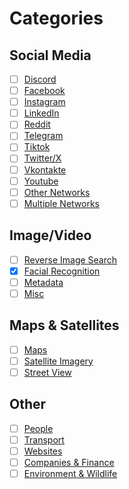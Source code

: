 # Categories

## Social Media

* [ ] [Discord](https://bellingcat.gitbook.io/toolkit/categories/social-media/discord)
* [ ] [Facebook](https://bellingcat.gitbook.io/toolkit/categories/social-media/facebook)
* [ ] [Instagram](https://bellingcat.gitbook.io/toolkit/categories/social-media/instagram)
* [ ] [LinkedIn](https://bellingcat.gitbook.io/toolkit/categories/social-media/linkedin)
* [ ] [Reddit](https://bellingcat.gitbook.io/toolkit/categories/social-media/reddit)
* [ ] [Telegram](https://bellingcat.gitbook.io/toolkit/categories/social-media/telegram)
* [ ] [Tiktok](https://bellingcat.gitbook.io/toolkit/categories/social-media/tiktok)
* [ ] [Twitter/X](https://bellingcat.gitbook.io/toolkit/categories/social-media/twitter)
* [ ] [Vkontakte](https://bellingcat.gitbook.io/toolkit/categories/social-media/vkontakte)
* [ ] [Youtube](https://bellingcat.gitbook.io/toolkit/categories/social-media/youtube)
* [ ] [Other Networks](https://bellingcat.gitbook.io/toolkit/categories/social-media/other-networks)
* [ ] [Multiple Networks](https://bellingcat.gitbook.io/toolkit/categories/social-media/multiple-networks)

## Image/Video

* [ ] [Reverse Image Search](https://bellingcat.gitbook.io/toolkit/categories/image-video/reverse-image-search)
* [x] [Facial Recognition](https://bellingcat.gitbook.io/toolkit/categories/image-video/facial-recognition)
* [ ] [Metadata](https://bellingcat.gitbook.io/toolkit/categories/image-video/metadata)
* [ ] [Misc](https://bellingcat.gitbook.io/toolkit/categories/image-video/image-misc)

## Maps & Satellites

* [ ] [Maps](https://bellingcat.gitbook.io/toolkit/categories/maps-and-satellites/maps)
* [ ] [Satellite Imagery](https://bellingcat.gitbook.io/toolkit/categories/maps-and-satellites/satellite-imagery)
* [ ] [Street View](https://bellingcat.gitbook.io/toolkit/categories/maps-and-satellites/street-view)

## Other

* [ ] [People](https://bellingcat.gitbook.io/toolkit/categories/people)
* [ ] [Transport](https://bellingcat.gitbook.io/toolkit/categories/transport)
* [ ] [Websites](https://bellingcat.gitbook.io/toolkit/categories/websites)
* [ ] [Companies & Finance](https://bellingcat.gitbook.io/toolkit/categories/companies-and-finance)
* [ ] [Environment & Wildlife](https://bellingcat.gitbook.io/toolkit/categories/environment-and-wildlife)
